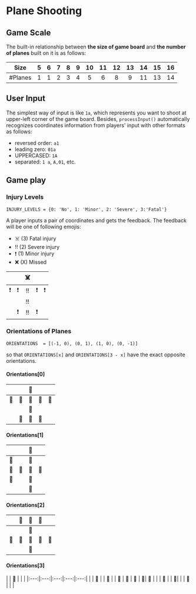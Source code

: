 # Plane Shooting
## Game Scale
The built-in relationship between **the size of game board** and **the number of planes** built on it is as follows:

| Size | 5 | 6 | 7 | 8 | 9 | 10 | 11 | 12 | 13 | 14 | 15 | 16 |
|:---:|:---:|:---:|:---:|:---:|:---:|:---:|:---:|:---:|:---:|:---:|:---:|:---:|
| #Planes | 1 | 1 | 2 | 3 | 4 | 5 | 6 | 8 | 9 | 11 | 13 | 14 |

## User Input 
The simplest way of input is like `1a`, which represents you want to shoot at upper-left corner of the game board. Besides, `processInput()` automatically recognizes coordinates information from players' input with other formats as follows:

- reversed order: `a1`
- leading zero: `01a`
- UPPERCASED: `1A`
- separated: `1 a`, `A,01`, etc.

## Game play
### Injury Levels

	INJURY_LEVELS = {0: 'No', 1: 'Minor', 2: 'Severe', 3:'Fatal'}
	
A player inputs a pair of coordinates and gets the feedback. The feedback will be one of following emojis:

- ☠️ (3) Fatal injury
- ‼️ (2) Severe injury
- ❗️ (1) Minor injury 
- ❌ (X) Missed

|  |  | ☠️ |  |  | 
|:---:|:---:|:---:|:---:|:---:|
| ❗️ | ❗️ | ‼️ | ❗️ | ❗️ | 
|  |  | ‼️ |  |  | 
|  | ❗️ | ‼️ | ❗️ |  | 

### Orientations of Planes

	ORIENTATIONS  = [(-1, 0), (0, 1), (1, 0), (0, -1)]
	
so that `ORIENTATIONS[x]` and `ORIENTATIONS[3 - x]` have the exact opposite orientations.

#### Orientations[0]
|  |  | 🎯 |  |  | 
|:---:|:---:|:---:|:---:|:---:|
| 🎯 | 🎯 | 🎯 | 🎯 | 🎯 | 
|  |  | 🎯 |  |  | 
|  | 🎯 | 🎯 | 🎯 |  | 

#### Orientations[1]
|  |  | 🎯 |  |  
|:---:|:---:|:---:|:---:|
| 🎯 |  | 🎯 |  | 
| 🎯 | 🎯 | 🎯 | 🎯 |
| 🎯 |  | 🎯 |  |
|  |  | 🎯 |  |

#### Orientations[2]
|  | 🎯 | 🎯 | 🎯 |  | 
|:---:|:---:|:---:|:---:|:---:|
|  |  | 🎯 |  |  | 
| 🎯 | 🎯 | 🎯 | 🎯 | 🎯 | 
|  |  | 🎯 |  |  | 

#### Orientations[3]
|  | 🎯 |  |  |
|:---:|:---:|:---:|:---:|:---:|
|  | 🎯 |  | 🎯 |
| 🎯 | 🎯 | 🎯 | 🎯| 🎯 |
|  | 🎯 |  | 🎯|
|  | 🎯 |  | |




